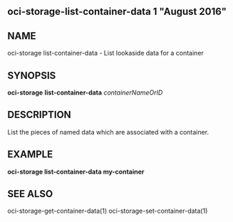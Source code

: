 ## oci-storage-list-container-data 1 "August 2016"

## NAME
oci-storage list-container-data - List lookaside data for a container

## SYNOPSIS
**oci-storage** **list-container-data** *containerNameOrID*

## DESCRIPTION
List the pieces of named data which are associated with a container.

## EXAMPLE
**oci-storage list-container-data my-container**

## SEE ALSO
oci-storage-get-container-data(1)
oci-storage-set-container-data(1)
